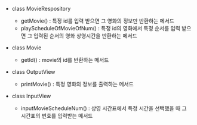 - class MovieRespository

    - getMovie() : 특정 id를 입력 받으면 그 영화의 정보만 반환하는 메서드
    - playScheduleOfMovieOfNum() : 특정 id의 영화에서 특정 순서를 입력 받으면 그 입력된 순서의 영화 상영시간을 반환하는 메서드

- class Movie

    - getId() : movie의 id를 반환하는 메서드

- class OutputView

    - printMovie() : 특정 영화의 정보를 출력하는 메서드

- class InputView

    - inputMovieScheduleNum() : 상영 시간표에서 특정 시간을 선택했을 때 그 시간표의 번호를 입력받는 메서드
